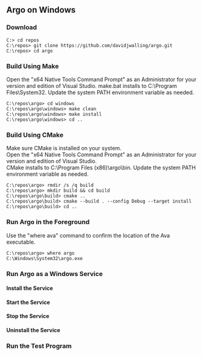 ## Argo on Windows
### Download
```
C:> cd repos
C:\repos> git clone https://github.com/davidjwalling/argo.git
C:\repos> cd argo
```
### Build Using Make
Open the "x64 Native Tools Command Prompt" as an Administrator for your version and edition of Visual Studio.
make.bat installs to C:\Program Files\System32.
Update the system PATH environment variable as needed.
```
C:\repos\argo> cd windows
C:\repos\argo\windows> make clean
C:\repos\argo\windows> make install
C:\repos\argo\windows> cd ..
```
### Build Using CMake
Make sure CMake is installed on your system.  
Open the "x64 Native Tools Command Prompt" as an Administrator for your version and edition of Visual Studio.  
CMake installs to C:\Program Files (x86)\argo\bin.
Update the system PATH environment variable as needed.
```
C:\repos\argo> rmdir /s /q build
C:\repos\argo> mkdir build && cd build
C:\repos\argo\build> cmake ..
C:\repos\argo\build> cmake --build . --config Debug --target install
C:\repos\argo\build> cd ..
```
### Run Argo in the Foreground
Use the "where ava" command to confirm the location of the Ava executable.  
```
C:\repos\argo> where argo
C:\Windows\System32\argo.exe
```
### Run Argo as a Windows Service
#### Install the Service
#### Start the Service
#### Stop the Service
#### Uninstall the Service
### Run the Test Program
